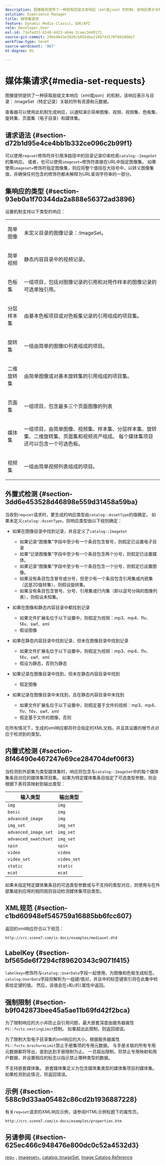 ```yaml
---
description: 图像服务提供了一种获取层级文本响应（xml或json）的机制，该响应表示与特定记录的目录ImageSet关联的所有资源和元数据。
solution: Experience Manager
title: 媒体集请求
feature: Dynamic Media Classic，SDK/API
role: Developer,User
exl-id: 71efed33-6248-4d23-ab4e-2caec3449171
source-git-commit: 206e4643e3926cb85b4be2189743578f88180be7
workflow-type: tm+mt
source-wordcount: '967'
ht-degree: 0%

---
```


# 媒体集请求{#media-set-requests}

图像提供提供了一种获取层级文本响应（xml或json）的机制，该响应表示与目录：:ImageSet（特定记录）关联的所有资源和元数据。

查看器可以使用此机制生成响应，以通知演示简单图像、视频、视频集、色板集、旋转集、页面集（电子目录）和媒体集。

## 请求语法 {#section-d72b1d95e4ce4bb1b332ce096c2b99f1}

可以使用`req=set`修饰符并引用净路径中的目录记录ID来检索`catalog::ImageSet`的集响应。 或者，也可以使用`imageset=`修饰符直接在URL中指定图像集。 如果使用`imageset=`修饰符指定图像集，则应将整个值括在大括号中，以转义图像集值，并确保任何包含的修饰符都未解释为URL查询字符串的一部分。

## 集响应的类型 {#section-93eb0a1f70344da2a888e56372ad3896}

设置机制支持以下类型的响应：

<table id="simpletable_3718A93699F64805A41BC8A24D7962D2"> 
 <tr class="strow"> 
  <td class="stentry"> <p>简单图像 </p></td> 
  <td class="stentry"> <p>未定义<span class="codeph">目录的图像记录：:ImageSet</span>。 </p></td> 
 </tr> 
 <tr class="strow"> 
  <td class="stentry"> <p>简单视频 </p></td> 
  <td class="stentry"> <p>静态内容目录中的视频记录。 </p></td> 
 </tr> 
 <tr class="strow"> 
  <td class="stentry"> <p>色板集 </p></td> 
  <td class="stentry"> <p>一组项目，包括对图像记录的引用和对用作样本的图像记录的可选单独引用。 </p></td> 
 </tr> 
 <tr class="strow"> 
  <td class="stentry"> <p>分层样本集 </p></td> 
  <td class="stentry"> <p>由基本色板项目或对色板集记录的引用组成的项目集。 </p></td> 
 </tr> 
 <tr class="strow"> 
  <td class="stentry"> <p>旋转集 </p></td> 
  <td class="stentry"> <p>一组由简单的图像ID列表组成的项目。 </p></td> 
 </tr> 
 <tr class="strow"> 
  <td class="stentry"> <p>二维旋转集 </p></td> 
  <td class="stentry"> <p>由简单图像或对基本旋转集的引用组成的项目集。 </p></td> 
 </tr> 
 <tr class="strow"> 
  <td class="stentry"> <p>页面集 </p></td> 
  <td class="stentry"> <p>一组项目，包含最多三个页面图像的列表 </p></td> 
 </tr> 
 <tr class="strow"> 
  <td class="stentry"> <p>媒体集 </p></td> 
  <td class="stentry"> <p>一组项目，由简单图像、视频集、样本集、分层样本集、旋转集、二维旋转集、页面集和视频资产组成。 每个媒体集项目还可以包含一个可选色板。 </p></td> 
 </tr> 
 <tr class="strow"> 
  <td class="stentry"> <p>视频集 </p></td> 
  <td class="stentry"> <p>一组由简单视频列表组成的项目。 </p></td> 
 </tr> 
</table>

## 外置式检测 {#section-3dd6e453528d46898e559d31458a59ba}

当收到`req=set`请求时，要生成的响应类型由`catalog::AssetType`的值确定。 如果未定义`catalog::AssetType`，则响应类型由以下规则确定：

* 如果在图像目录中找到记录，并且定义了`catalog::ImageSet`

   * 如果记录“图像集”字段中至少有一个条目包含冒号，则假定已设置电子目录
   * 如果“记录图像集”字段中至少有一个条目包含两个分号，则假定已设置媒体。
   * 如果记录“图像集”字段中至少有一个条目包含一个分号，则假定已设置图像。
   * 如果没有条目包含冒号或分号，但至少有一个条目包含引用集或内嵌集（这是2D旋转集），则假设旋转集。
   * 如果没有条目包含冒号、分号、引用集或行内集（即以逗号分隔的图像列表），则假设未知集。

* 如果在图像和静态内容目录中都找到记录

   * 如果文件扩展名位于以下设置中，则假定为视频：mp3、mp4、flv、f4v、swf、xml
   * 假设图像

* 如果在静态内容目录中找到记录，但未在图像目录中找到记录

   * 如果文件扩展名位于以下设置中，则假定为视频：mp3、mp4、flv、f4v、swf、xml
   * 假设为静态，否则为静态

* 如果记录在图像目录中找到，但未在静态内容目录中找到

   * 假定图像

* 如果记录在图像目录中未找到，且在静态内容目录中未找到

   * 如果文件扩展名位于以下设置中，则假定基于文件的视频：mp3、mp4、flv、f4v、swf、xml
   * 假定基于文件的图像，否则

在所有情况下，生成的xml响应都将符合指定的XML文档，并且其设置的根节点对应于检测到的类型。

## 内置式检测 {#section-8f46490e467247e69ce284704def06f3}

当检测到外部集为类型媒体集时，响应将包含与`catalog::ImageSet`中的每个媒体集条目对应的媒体集项目集。 如果为特定媒体集条目指定了可选类型参数，则会根据下表将其映射到输出类型：

| 输入类型 | 输出类型 |
|---|---|
| `img` | `img` |
| `basic` | `img` |
| `advanced_image` | `img` |
| `img_set` | `img_set` |
| `advanced_image_set` | `img_set` |
| `advanced_swatchset` | `img_set` |
| `spin` | `spin` |
| `video` | `video` |
| `video_set` | `video_set` |
| `static` | `static` |
| `ecat` | `ecat` |

如果未指定特定媒体集条目的可选类型参数或与不支持的类型对应，则使用与在外部集级别应用的相同规则自动检测媒体集项目类型。

## XML规范 {#section-c1bd60948ef545759a16885bb6fcc607}

返回的xml响应符合以下规范：

`http://crc.scene7.com/is-docs/examples/mediaset.dtd`

## LabelKey {#section-bf565de6f7294cf89620343c9071f415}

`labelkey=`修饰符与`catalog::UserData`字段一起使用，为图像和色板生成标签。 `catalog:UserData`字段将解析为一组键/值对，并且中的标签键索引将在此集中检索给定键的值。 然后，该值会在&#x200B;*`s`*&#x200B;和&#x200B;*`i`*&#x200B;的&#x200B;*`l`*&#x200B;属性中返回。

## 强制限制 {#section-b9f042873bee45a5ae11b69fd42f2bca}

为了限制响应的大小并防止自引用问题，最大嵌套深度由服务器属性`PS::fvctx.nestingLimit`控制。 如果超出此限制，则返回错误。

为了限制大型电子目录集的xml响应的大小，根据服务器属性`PS::fvctx.brochureLimit`禁止手册集项的专用元数据。 与手册关联的所有专用元数据都将导出，直到达到手册限制为止。 一旦超出限制，将禁止专用映射和用户数据，并设置相应的标志以指示禁止哪种类型的数据。

不支持嵌套媒体集。 嵌套媒体集定义为包含媒体集类型的媒体集项目的媒体集。 如果检测到此情况，将返回错误。

## 示例 {#section-588c9d33aa05482c86cd2b1936887228}

有关`req=set`请求的XML响应示例，请参阅HTML示例标题下的属性页。

`http://crc.scene7.com/is-docs/examples/properties.htm`

## 另请参阅 {#section-625ec466c948476e800dc0c52a4532d3}

[req=](../../../../../is-api/http-ref/image-serving-api-ref/c-http-protocol-reference/c-command-reference/r-req/r-req.md#reference-907cdb4a97034db7ad94695f25552e76) ,  [imageset=](../../../../../is-api/http-ref/image-serving-api-ref/c-http-protocol-reference/c-command-reference/r-req/r-imageset-req.md#reference-c42935490db84830b31e9e649895dee3),  [catalog::ImageSet](/help/aem-is-ir-api/is-api/image-catalog/image-serving-api-ref/c-image-catalog-reference/c-image-svg-data-reference/c-image-data-reference/r-imageset-cat.md),  [Image Catalog Reference](../../../../../is-api/image-catalog/image-serving-api-ref/c-image-catalog-reference/c-overview/c-overview.md#concept-9ce2b6a133de45f783e95cabc5810ac3)
